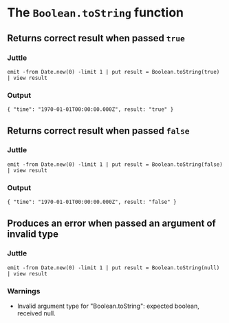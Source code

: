 The `Boolean.toString` function
===============================

Returns correct result when passed `true`
-----------------------------------------

### Juttle

    emit -from Date.new(0) -limit 1 | put result = Boolean.toString(true) | view result

### Output

    { "time": "1970-01-01T00:00:00.000Z", result: "true" }

Returns correct result when passed `false`
------------------------------------------

### Juttle

    emit -from Date.new(0) -limit 1 | put result = Boolean.toString(false) | view result

### Output

    { "time": "1970-01-01T00:00:00.000Z", result: "false" }

Produces an error when passed an argument of invalid type
---------------------------------------------------------

### Juttle

    emit -from Date.new(0) -limit 1 | put result = Boolean.toString(null) | view result

### Warnings

  * Invalid argument type for "Boolean.toString": expected boolean, received null.
